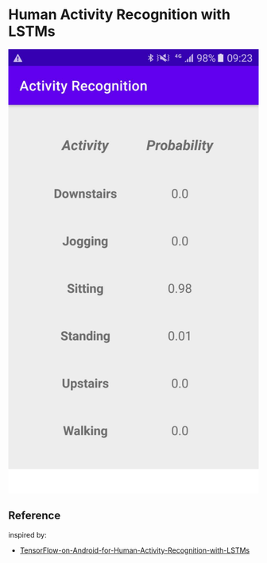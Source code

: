 # Human Activity Recognition with LSTMs

![](./screenshot/demo.jpg)


## Reference
inspired by:
- [TensorFlow-on-Android-for-Human-Activity-Recognition-with-LSTMs](https://github.com/curiousily/TensorFlow-on-Android-for-Human-Activity-Recognition-with-LSTMs)